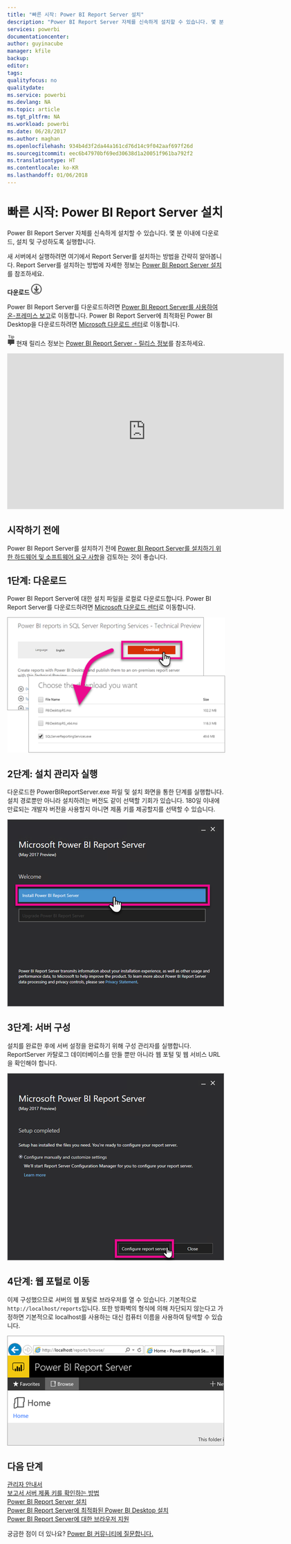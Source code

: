 ```yaml
---
title: "빠른 시작: Power BI Report Server 설치"
description: "Power BI Report Server 자체를 신속하게 설치할 수 있습니다. 몇 분 이내에 다운로드, 설치 및 구성하도록 실행합니다."
services: powerbi
documentationcenter: 
author: guyinacube
manager: kfile
backup: 
editor: 
tags: 
qualityfocus: no
qualitydate: 
ms.service: powerbi
ms.devlang: NA
ms.topic: article
ms.tgt_pltfrm: NA
ms.workload: powerbi
ms.date: 06/28/2017
ms.author: maghan
ms.openlocfilehash: 934b4d3f2da44a161cd76d14c9f042aaf697f26d
ms.sourcegitcommit: eec6b47970bf69ed30638d1a20051f961ba792f2
ms.translationtype: HT
ms.contentlocale: ko-KR
ms.lasthandoff: 01/06/2018
---
```

# <a name="quickstart-install-power-bi-report-server"></a>빠른 시작: Power BI Report Server 설치
Power BI Report Server 자체를 신속하게 설치할 수 있습니다. 몇 분 이내에 다운로드, 설치 및 구성하도록 실행합니다.

새 서버에서 실행하려면 여기에서 Report Server를 설치하는 방법을 간략히 알아봅니다. Report Server를 설치하는 방법에 자세한 정보는 [Power BI Report Server 설치](install-report-server.md)를 참조하세요.

 **다운로드** ![다운로드](media/quickstart-install-report-server/download.png "다운로드")

Power BI Report Server를 다운로드하려면 [Power BI Report Server를 사용하여 온-프레미스 보고](https://powerbi.microsoft.com/report-server/)로 이동합니다. Power BI Report Server에 최적화된 Power BI Desktop을 다운로드하려면 [Microsoft 다운로드 센터](https://go.microsoft.com/fwlink/?linkid=837581)로 이동합니다.

![팁](media/quickstart-install-report-server/fyi-tip.png "팁") 현재 릴리스 정보는 [Power BI Report Server - 릴리스 정보](release-notes.md)를 참조하세요.

<iframe width="640" height="360" src="https://www.youtube.com/embed/zacaEb9A4F0?showinfo=0" frameborder="0" allowfullscreen></iframe>

## <a name="before-you-begin"></a>시작하기 전에
Power BI Report Server를 설치하기 전에 [Power BI Report Server를 설치하기 위한 하드웨어 및 소프트웨어 요구 사항](system-requirements.md)을 검토하는 것이 좋습니다.

## <a name="step-1-download"></a>1단계: 다운로드
Power BI Report Server에 대한 설치 파일을 로컬로 다운로드합니다. Power BI Report Server를 다운로드하려면 [Microsoft 다운로드 센터](https://go.microsoft.com/fwlink/?linkid=839351)로 이동합니다.

![Power BI Report Server 다운로드](media/quickstart-install-report-server/download-pbireportserver.png)

## <a name="step-2-run-installer"></a>2단계: 설치 관리자 실행
다운로드한 PowerBIReportServer.exe 파일 및 설치 화면을 통한 단계를 실행합니다. 설치 경로뿐만 아니라 설치하려는 버전도 같이 선택할 기회가 있습니다. 180일 이내에 만료되는 개발자 버전을 사용할지 아니면 제품 키를 제공할지를 선택할 수 있습니다.

![Power BI Report Server 설치](media/quickstart-install-report-server/pbireportserver-install.png)

## <a name="step-3-configure-the-server"></a>3단계: 서버 구성
설치를 완료한 후에 서버 설정을 완료하기 위해 구성 관리자를 실행합니다. ReportServer 카탈로그 데이터베이스를 만들 뿐만 아니라 웹 포털 및 웹 서비스 URL을 확인해야 합니다.

![Power BI Report Server 구성](media/quickstart-install-report-server/pbireportserver-configure.png)

## <a name="step-4-browse-to-web-portal"></a>4단계: 웹 포털로 이동
이제 구성했으므로 서버의 웹 포털로 브라우저를 열 수 있습니다. 기본적으로 `http://localhost/reports`입니다. 또한 방화벽의 형식에 의해 차단되지 않는다고 가정하면 기본적으로 localhost를 사용하는 대신 컴퓨터 이름을 사용하여 탐색할 수 있습니다.

![Power BI Report Server 웹 포털](media/quickstart-install-report-server/web-portal.png)

## <a name="next-steps"></a>다음 단계
[관리자 안내서](admin-handbook-overview.md)  
[보고서 서버 제품 키를 확인하는 방법](find-product-key.md)  
[Power BI Report Server 설치](install-report-server.md)  
[Power BI Report Server에 최적화된 Power BI Desktop 설치](install-powerbi-desktop.md)  
[Power BI Report Server에 대한 브라우저 지원](browser-support.md)

궁금한 점이 더 있나요? [Power BI 커뮤니티에 질문합니다.](https://community.powerbi.com/)


